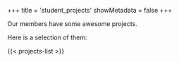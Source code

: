+++
title = 'student_projects'
showMetadata = false
+++

Our members have some awesome projects. 

Here is a selection of them:

{{< projects-list >}}
